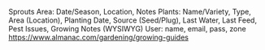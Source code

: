 Sprouts
Area: Date/Season, Location, Notes
Plants: Name/Variety, Type, Area (Location), Planting Date, Source (Seed/Plug), Last Water, Last Feed, Pest Issues, Growing Notes (WYSIWYG)
User: name, email, pass, zone
https://www.almanac.com/gardening/growing-guides
